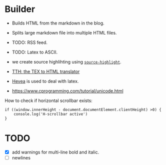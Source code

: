 # Builder

- Builds HTML from the markdown in the blog.
- Splits large markdown file into multiple HTML files.
- TODO: RSS feed.
- TODO: Latex to ASCII.
- we create source highlihting using
  [`source-highlight`](https://www.gnu.org/software/src-highlite/).

- [TTH: the TEX to HTML translator](http://hutchinson.belmont.ma.us/tth/)
- [Hevea](http://hevea.inria.fr/) is used to deal with latex.

- https://www.cprogramming.com/tutorial/unicode.html


How to check if horizontal scrollbar exists:
```
if ((window.innerHeight - document.documentElement.clientHeight) >0) {
    console.log('H-scrollbar active')
}
```

# TODO
- [x] add warnings for multi-line bold and italic.
- [ ] newlines
